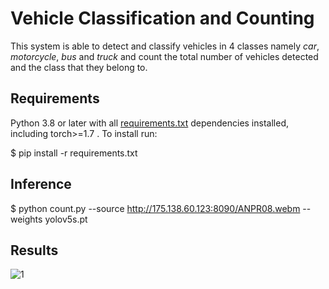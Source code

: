 # Vehicle Classification and Counting

This system is able to detect and classify vehicles in 4 classes namely *car*, *motorcycle*, *bus* and *truck* and count the total number of vehicles detected and the class that they belong to.

## Requirements

Python 3.8 or later with all [requirements.txt](requirements.txt) dependencies installed, including torch>=1.7 . To install run:

$ pip install -r requirements.txt

## Inference

$ python count.py --source http://175.138.60.123:8090/ANPR08.webm --weights yolov5s.pt

## Results 

![1](https://user-images.githubusercontent.com/68045710/111742863-bf097380-88c3-11eb-9003-910896bf82ce.jpg)
